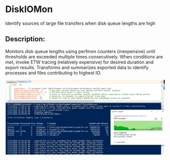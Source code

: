 # DiskIOMon
Identify sources of large file transfers when disk queue lengths are high

Description:
-----------------------------------

   Monitors disk queue lengths using perfmon counters (inexpensive) until thresholds are exceeded multiple times consecutively.
   When conditions are met, invoke ETW tracing (relatively expensive) for desired duration and export results.
   Transforms and summarizes exported data to identify processes and files contributing to highest IO.

![alt tag](https://github.com/dstaulcu/DiskIOMon/blob/master/Capture.JPG)
